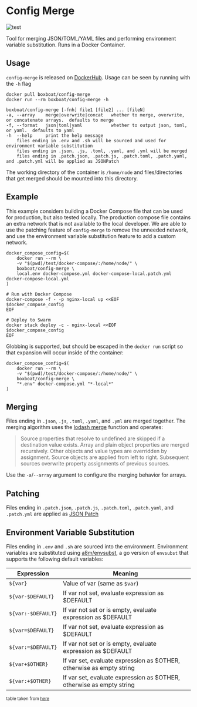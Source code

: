 # Config Merge

![test](https://github.com/boxboat/config-merge/workflows/test/badge.svg)

Tool for merging JSON/TOML/YAML files and performing environment variable substitution.  Runs in a Docker Container.

## Usage

`config-merge` is released on [DockerHub](https://hub.docker.com/r/boxboat/config-merge/).  Usage can be seen by running with the `-h` flag

```
docker pull boxboat/config-merge
docker run --rm boxboat/config-merge -h

boxboat/config-merge [-fnh] file1 [file2] ... [fileN]
-a, --array    merge|overwrite|concat   whether to merge, overwrite, or concatenate arrays.  defaults to merge
-f, --format   json|toml|yaml           whether to output json, toml, or yaml.  defaults to yaml
-h  --help     print the help message
    files ending in .env and .sh will be sourced and used for environment variable substitution
    files ending in .json, .js, .toml, .yaml, and .yml will be merged
    files ending in .patch.json, .patch.js, .patch.toml, .patch.yaml, and .patch.yml will be applied as JSONPatch
```

The working directory of the container is `/home/node` and files/directories that get merged should be mounted into this directory.

## Example

This example considers building a Docker Compose file that can be used for production, but also tested locally.  The production compose file contains an extra network that is not available to the local developer.  We are able to use the patching feature of `config-merge` to remove the unneeded network, and use the environment variable substitution feature to add a custom network.

```
docker_compose_config=$(
    docker run --rm \
    -v "$(pwd)/test/docker-compose/:/home/node/" \
    boxboat/config-merge \
    local.env docker-compose.yml docker-compose-local.patch.yml docker-compose-local.yml
)

# Run with Docker Compose
docker-compose -f - -p nginx-local up <<EOF
$docker_compose_config
EOF

# Deploy to Swarm
docker stack deploy -c - nginx-local <<EOF
$docker_compose_config
EOF
```

Globbing is supported, but should be escaped in the `docker run` script so that expansion will occur inside of the container:

```
docker_compose_config=$(
    docker run --rm \
    -v "$(pwd)/test/docker-compose/:/home/node/" \
    boxboat/config-merge \
    "*.env" docker-compose.yml "*-local*"
)
```

## Merging

Files ending in `.json`, `.js`, `.toml`, `.yaml`, and `.yml` are merged together.  The merging algorithm uses the [lodash merge](https://lodash.com/docs/4.17.4#merge) function and operates:

> Source properties that resolve to undefined are skipped if a destination value exists. Array and plain object properties are merged recursively. Other objects and value types are overridden by assignment. Source objects are applied from left to right. Subsequent sources overwrite property assignments of previous sources.

Use the `-a`/`--array` argument to configure the merging behavior for arrays.

## Patching

Files ending in `.patch.json`, `.patch.js`, `.patch.toml`, `.patch.yaml`, and `.patch.yml` are applied as [JSON Patch](http://jsonpatch.com/)

## Environment Variable Substitution

Files ending in `.env` and `.sh` are sourced into the environment.  Environment variables are substituted using [a8m/envsubst](https://github.com/a8m/envsubst), a go version of `envsubst` that supports the following default variables:

|__Expression__     | __Meaning__    |
| ----------------- | -------------- |
|`${var}`	   | Value of var (same as `$var`)
|`${var-$DEFAULT}`  | If var not set, evaluate expression as $DEFAULT
|`${var:-$DEFAULT}` | If var not set or is empty, evaluate expression as $DEFAULT
|`${var=$DEFAULT}`  | If var not set, evaluate expression as $DEFAULT
|`${var:=$DEFAULT}` | If var not set or is empty, evaluate expression as $DEFAULT
|`${var+$OTHER}`	   | If var set, evaluate expression as $OTHER, otherwise as empty string
|`${var:+$OTHER}`   | If var set, evaluate expression as $OTHER, otherwise as empty string
<sub>table taken from [here](http://www.tldp.org/LDP/abs/html/refcards.html#AEN22728)</sub>
